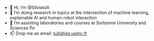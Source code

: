 - 👋 Hi, I’m @Silviatulli
- 👀 I’m doing research in topics at the intersection of machine learning, explainable AI and human-robot interaction
- 🌱 I’m assisting laboratories and courses at Sorbonne University and Sciences Po
- 📫 Drop me an email: tulli@isir.upmc.fr

<!---
Silviatulli/Silviatulli is a ✨ special ✨ repository because its `README.md` (this file) appears on your GitHub profile.
You can click the Preview link to take a look at your changes.
--->
